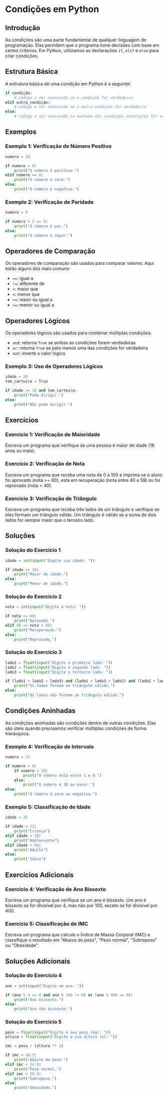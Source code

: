 # Condições em Python

## Introdução

As condições são uma parte fundamental de qualquer linguagem de programação. Elas permitem que o programa tome decisões com base em certos critérios. Em Python, utilizamos as declarações `if`, `elif` e `else` para criar condições.

## Estrutura Básica

A estrutura básica de uma condição em Python é a seguinte:

```python
if condição:
    # código a ser executado se a condição for verdadeira
elif outra_condição:
    # código a ser executado se a outra condição for verdadeira
else:
    # código a ser executado se nenhuma das condições anteriores for verdadeira
```

## Exemplos

### Exemplo 1: Verificação de Número Positivo

```python
numero = 10

if numero > 0:
    print("O número é positivo.")
elif numero == 0:
    print("O número é zero.")
else:
    print("O número é negativo.")
```

### Exemplo 2: Verificação de Paridade

```python
numero = 4

if numero % 2 == 0:
    print("O número é par.")
else:
    print("O número é ímpar.")
```

## Operadores de Comparação

Os operadores de comparação são usados para comparar valores. Aqui estão alguns dos mais comuns:

- `==`: igual a
- `!=`: diferente de
- `>`: maior que
- `<`: menor que
- `>=`: maior ou igual a
- `<=`: menor ou igual a

## Operadores Lógicos

Os operadores lógicos são usados para combinar múltiplas condições:

- `and`: retorna `True` se ambas as condições forem verdadeiras
- `or`: retorna `True` se pelo menos uma das condições for verdadeira
- `not`: inverte o valor lógico

### Exemplo 3: Uso de Operadores Lógicos

```python
idade = 20
tem_carteira = True

if idade >= 18 and tem_carteira:
    print("Pode dirigir.")
else:
    print("Não pode dirigir.")
```

## Exercícios

### Exercício 1: Verificação de Maioridade

Escreva um programa que verifique se uma pessoa é maior de idade (18 anos ou mais).

### Exercício 2: Verificação de Nota

Escreva um programa que receba uma nota de 0 a 100 e imprima se o aluno foi aprovado (nota >= 60), está em recuperação (nota entre 40 e 59) ou foi reprovado (nota < 40).

### Exercício 3: Verificação de Triângulo

Escreva um programa que receba três lados de um triângulo e verifique se eles formam um triângulo válido. Um triângulo é válido se a soma de dois lados for sempre maior que o terceiro lado.

## Soluções

### Solução do Exercício 1

```python
idade = int(input("Digite sua idade: "))

if idade >= 18:
    print("Maior de idade.")
else:
    print("Menor de idade.")
```

### Solução do Exercício 2

```python
nota = int(input("Digite a nota: "))

if nota >= 60:
    print("Aprovado.")
elif 40 <= nota < 60:
    print("Recuperação.")
else:
    print("Reprovado.")
```

### Solução do Exercício 3

```python
lado1 = float(input("Digite o primeiro lado: "))
lado2 = float(input("Digite o segundo lado: "))
lado3 = float(input("Digite o terceiro lado: "))

if (lado1 + lado2 > lado3) and (lado1 + lado3 > lado2) and (lado2 + lado3 > lado1):
    print("Os lados formam um triângulo válido.")
else:
    print("Os lados não formam um triângulo válido.")
```
## Condições Aninhadas

As condições aninhadas são condições dentro de outras condições. Elas são úteis quando precisamos verificar múltiplas condições de forma hierárquica.

### Exemplo 4: Verificação de Intervalo

```python
numero = 15

if numero > 0:
    if numero < 10:
        print("O número está entre 1 e 9.")
    else:
        print("O número é 10 ou maior.")
else:
    print("O número é zero ou negativo.")
```

### Exemplo 5: Classificação de Idade

```python
idade = 25

if idade < 12:
    print("Criança")
elif idade < 18:
    print("Adolescente")
elif idade < 60:
    print("Adulto")
else:
    print("Idoso")
```

## Exercícios Adicionais

### Exercício 4: Verificação de Ano Bissexto

Escreva um programa que verifique se um ano é bissexto. Um ano é bissexto se for divisível por 4, mas não por 100, exceto se for divisível por 400.

### Exercício 5: Classificação de IMC

Escreva um programa que calcule o Índice de Massa Corporal (IMC) e classifique o resultado em "Abaixo do peso", "Peso normal", "Sobrepeso" ou "Obesidade".

## Soluções Adicionais

### Solução do Exercício 4

```python
ano = int(input("Digite um ano: "))

if (ano % 4 == 0 and ano % 100 != 0) or (ano % 400 == 0):
    print("Ano bissexto.")
else:
    print("Ano não bissexto.")
```

### Solução do Exercício 5

```python
peso = float(input("Digite o seu peso (kg): "))
altura = float(input("Digite a sua altura (m): "))

imc = peso / (altura ** 2)

if imc < 18.5:
    print("Abaixo do peso.")
elif imc < 24.9:
    print("Peso normal.")
elif imc < 29.9:
    print("Sobrepeso.")
else:
    print("Obesidade.")
```